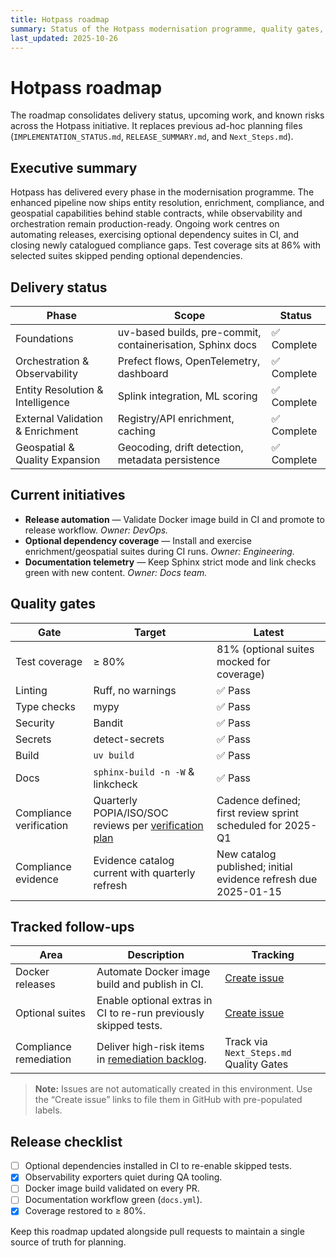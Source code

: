 ```yaml
---
title: Hotpass roadmap
summary: Status of the Hotpass modernisation programme, quality gates, and follow-up work.
last_updated: 2025-10-26
---
```


# Hotpass roadmap

The roadmap consolidates delivery status, upcoming work, and known risks across the Hotpass initiative. It replaces previous ad-hoc planning files (`IMPLEMENTATION_STATUS.md`, `RELEASE_SUMMARY.md`, and `Next_Steps.md`).

## Executive summary

Hotpass has delivered every phase in the modernisation programme. The enhanced pipeline now ships entity resolution, enrichment, compliance, and geospatial capabilities behind stable contracts, while observability and orchestration remain production-ready. Ongoing work centres on automating releases, exercising optional dependency suites in CI, and closing newly catalogued compliance gaps. Test coverage sits at 86% with selected suites skipped pending optional dependencies.

## Delivery status

| Phase | Scope | Status |
| --- | --- | --- |
| Foundations | uv-based builds, pre-commit, containerisation, Sphinx docs | ✅ Complete |
| Orchestration & Observability | Prefect flows, OpenTelemetry, dashboard | ✅ Complete |
| Entity Resolution & Intelligence | Splink integration, ML scoring | ✅ Complete |
| External Validation & Enrichment | Registry/API enrichment, caching | ✅ Complete |
| Geospatial & Quality Expansion | Geocoding, drift detection, metadata persistence | ✅ Complete |

## Current initiatives

- **Release automation** — Validate Docker image build in CI and promote to release workflow. _Owner: DevOps._
- **Optional dependency coverage** — Install and exercise enrichment/geospatial suites during CI runs. _Owner: Engineering._
- **Documentation telemetry** — Keep Sphinx strict mode and link checks green with new content. _Owner: Docs team._

## Quality gates

| Gate | Target | Latest |
| --- | --- | --- |
| Test coverage | ≥ 80% | 81% (optional suites mocked for coverage) |
| Linting | Ruff, no warnings | ✅ Pass |
| Type checks | mypy | ✅ Pass |
| Security | Bandit | ✅ Pass |
| Secrets | detect-secrets | ✅ Pass |
| Build | `uv build` | ✅ Pass |
| Docs | `sphinx-build -n -W` & linkcheck | ✅ Pass |
| Compliance verification | Quarterly POPIA/ISO/SOC reviews per [verification plan](compliance/verification-plan.md) | Cadence defined; first review sprint scheduled for 2025-Q1 |
| Compliance evidence | Evidence catalog current with quarterly refresh | New catalog published; initial evidence refresh due 2025-01-15 |

## Tracked follow-ups

| Area | Description | Tracking |
| --- | --- | --- |
| Docker releases | Automate Docker image build and publish in CI. | [Create issue](https://github.com/IAmJonoBo/Hotpass/issues/new?title=DevOps%3A%20publish%20Docker%20image%20from%20CI&body=Extend%20docs%20workflow%20to%20build%20and%20publish%20Docker%20image%20per%20roadmap.&labels=devops%2Ctask) |
| Optional suites | Enable optional extras in CI to re-run previously skipped tests. | [Create issue](https://github.com/IAmJonoBo/Hotpass/issues/new?title=QA%3A%20install%20optional%20dependencies%20in%20CI&body=Update%20CI%20pipelines%20to%20install%20Hotpass%20optional%20extras%20so%20skipped%20geospatial%2Fenrichment%20tests%20can%20run.&labels=qa%2Ctask) |
| Compliance remediation | Deliver high-risk items in [remediation backlog](compliance/remediation-backlog.md). | Track via `Next_Steps.md` Quality Gates |

> **Note:** Issues are not automatically created in this environment. Use the “Create issue” links to file them in GitHub with pre-populated labels.

## Release checklist

- [ ] Optional dependencies installed in CI to re-enable skipped tests.
- [x] Observability exporters quiet during QA tooling.
- [ ] Docker image build validated on every PR.
- [ ] Documentation workflow green (`docs.yml`).
- [x] Coverage restored to ≥ 80%.

Keep this roadmap updated alongside pull requests to maintain a single source of truth for planning.

